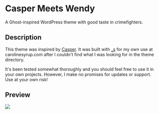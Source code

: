# Casper Meets Wendy
A Ghost-inspired WordPress theme with good taste in crimefighters.

## Description

This theme was inspired by <a href="https://github.com/TryGhost/Casper">Casper</a>. It was built with <a href="http://underscores.me/">_s</a> for my own use at carolinesyrup.com after I couldn't find what I was looking for in the theme directory. 

It's been tested somewhat thoroughly and you should feel free to use it in your own projects. However, I make no promises for updates or support. Use at your own risk!

## Preview

<img src="http://carolinesyrup.com/wp-content/uploads/2016/01/cmw-theme-1home.jpg"> 
